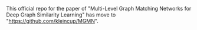 This official repo for the paper of "Multi-Level Graph Matching Networks for Deep Graph Similarity Learning" has move to "https://github.com/kleincup/MGMN".
